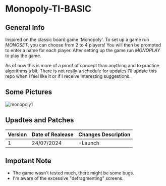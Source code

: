 # Monopoly-TI-BASIC

## General Info
Inspired on the classic board game 'Monopoly'. To set up a game run *MONOSET*, you can choose from 2 to 4 players! You will then be prompted to enter a name for each player.
After setting up the game run *MONOPLAY* to play the game.

As of now this is more of a proof of concept than anything and to practice algorithms a bit. 
There is not really a schedule for updates I'll update this repo when I feel like it or if I receive interesting suggestions.



## Some Pictures
![monopoly1](https://github.com/user-attachments/assets/f4ed50f6-ea48-496d-80d2-1e1462873418)


## Upadtes and Patches

|    Version    | Date of Realease | Changes Description |
| ------------- | ------------------- | -------- |
| 1  | 24/07/2024 | -Launch  |

## Impotant Note
* The game wasn't tested much, there might be some bugs.
* I'm aware of the excessive "defragmenting" screens.

